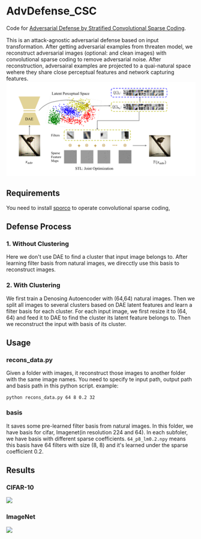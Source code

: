 # AdvDefense_CSC
Code for [Adversarial Defense by Stratiﬁed Convolutional Sparse Coding](https://arxiv.org/pdf/1812.00037.pdf).

This is an attack-agnostic adversarial defense based on input transformation. After getting adversarial examples from threaten model, we reconstruct adversarial images (optional: and clean images) with convolutional sparse coding to remove adversarial noise. After reconstruction, adversairal examples are projected to a quai-natural space wehere they share close perceptual features and network capturing features. 
![pipeline](https://github.com/GitBoSun/AdvDefense_CSC/blob/master/images/pipeline.png)
## Requirements
You need to install [sporco](https://github.com/bwohlberg/sporco) to operate convolutional sparse coding, 
## Defense Process
### 1. Without Clustering 
Here we don't use DAE to find a cluster that input image belongs to. After learning filter basis from natural images, we direcctly use this basis to reconstruct images. 
### 2. With Clustering
We first train a Denosing Autoencoder with (64,64) natural images. Then we split all images to several clusters based on DAE latent features and learn a filter basis for each cluster. For each input image, we first resize it to (64, 64) and feed it to DAE to find the cluster its latent feature belongs to. Then we reconstruct the input with basis of its cluster. 
## Usage
### recons_data.py
Given a folder with images, it reconstruct those images to another folder with the same image names. 
You need to specify te input path, output path and basis path in this python script. 
example: 
```
python recons_data.py 64 8 0.2 32
```
### basis
It saves some pre-learned filter basis from natural images. In this folder, we have basis for cifar, Imagenet(in resolution 224 and 64). In each subfoler, we have basis with different sparse coefficients. 
```64_p8_lm0.2.npy``` means this basis have 64 filters with size (8, 8) and it's learned under the sparse coefficient 0.2. 
## Results
### CIFAR-10
![](https://github.com/GitBoSun/AdvDefense_CSC/blob/master/images/cifar_compare.png)
### ImageNet
![](https://github.com/GitBoSun/AdvDefense_CSC/blob/master/images/imagenet_compare.png)


